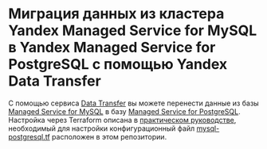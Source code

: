 # Миграция данных из кластера Yandex Managed Service for MySQL в Yandex Managed Service for PostgreSQL с помощью Yandex Data Transfer

С помощью сервиса [Data Transfer](https://cloud.yandex.ru/docs/data-transfer) вы можете перенести данные из базы [Managed Service for MySQL](https://cloud.yandex.ru/docs/managed-mysql) в базу [Managed Service for PostgreSQL](https://cloud.yandex.ru/docs/managed-postgresql). Настройка через Terraform описана в [практическом руководстве](https://cloud.yandex.ru/docs/data-transfer/tutorials/mmy-to-mpg), необходимый для настройки конфигурационный файл [mysql-postgresql.tf](mysql-postgresql.tf) расположен в этом репозитории.
